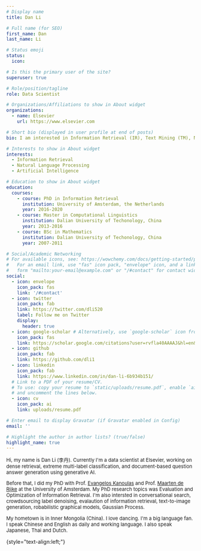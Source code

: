 ```yaml
---
# Display name
title: Dan Li

# Full name (for SEO)
first_name: Dan
last_name: Li

# Status emoji
status:
  icon: 

# Is this the primary user of the site?
superuser: true

# Role/position/tagline
role: Data Scientist 

# Organizations/Affiliations to show in About widget
organizations:
  - name: Elsevier 
    url: https://www.elsevier.com

# Short bio (displayed in user profile at end of posts)
bio: I am interested in Information Retrieval (IR), Text Mining (TM), Natural Language Processing (NLP) and general Artificial Intelligence (AI). 

# Interests to show in About widget
interests:
  - Information Retrieval
  - Natural Language Processing
  - Artificial Intelligence

# Education to show in About widget
education:
  courses:
    - course: PhD in Information Retrieval
      institution: University of Amsterdam, the Netherlands
      year: 2016-2020
    - course: Master in Computational Linguistics
      institution: Dalian University of Techonology, China
      year: 2013-2016
    - course: BSc in Mathematics 
      institution: Dalian University of Techonology, China
      year: 2007-2011

# Social/Academic Networking
# For available icons, see: https://wowchemy.com/docs/getting-started/page-builder/#icons
#   For an email link, use "fas" icon pack, "envelope" icon, and a link in the
#   form "mailto:your-email@example.com" or "/#contact" for contact widget.
social:
  - icon: envelope
    icon_pack: fas
    link: '/#contact'
  - icon: twitter
    icon_pack: fab
    link: https://twitter.com/dli520
    label: Follow me on Twitter
    display:
      header: true
  - icon: google-scholar # Alternatively, use `google-scholar` icon from `ai` icon pack
    icon_pack: fas
    link: https://scholar.google.com/citations?user=rvfla40AAAAJ&hl=en&authuser=1
  - icon: github
    icon_pack: fab
    link: https://github.com/dli1
  - icon: linkedin
    icon_pack: fab
    link: https://www.linkedin.com/in/dan-li-6b934b151/
  # Link to a PDF of your resume/CV.
  # To use: copy your resume to `static/uploads/resume.pdf`, enable `ai` icons in `params.yaml`,
  # and uncomment the lines below.
  - icon: cv
    icon_pack: ai
    link: uploads/resume.pdf

# Enter email to display Gravatar (if Gravatar enabled in Config)
email: ''

# Highlight the author in author lists? (true/false)
highlight_name: true
---
```

<font size="-1">
Hi, my name is Dan Li (李丹). Currently I'm a data scientist at Elsevier, working on dense retrieval, extreme multi-label classification, and document-based question answer generation using generative AI. 

Before that, I did my PhD with Prof. [Evangelos Kanoulas](https://staff.fnwi.uva.nl/e.kanoulas/) and Prof. [Maarten de Rijke](https://staff.fnwi.uva.nl/m.derijke/) at the University of Amsterdam. My PhD research topics was Evaluation and Optimization of Information Retrieval. I'm also intersted in conversational search, crowdsourcing label denoising, evalaution of information retrieval, text-to-image generation, robabilistic graphical models, Gaussian Process.

<!-- I did my PhD in IRLAB with Prof. Evangelos Kanoulas and Prof. Maarten de Rijke at the University of Amsterdam from 2016 to 2020. My research topics was Evaluation and Optimization of Information Retrieval. I studied a fundamental way of constructing and utilizing test collections in information retrieval in an effective, efficient and reliable manner.

I received my M.A. degree in Computational Linguistics and B.Sc degree in Mathematics at Dalian University of Technology in 2016 and 2011. -->

My hometown is in Inner Mongolia (China). I love dancing. I'm a big language fan. I speak Chinese and English as daily and working language. I also speak Japanese, Thai and Dutch.
</font>

{style="text-align:left;"}
